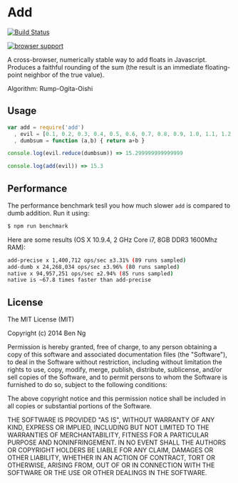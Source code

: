 # Add

[![Build Status](https://travis-ci.org/ben-ng/add.svg?branch=master)](https://travis-ci.org/ben-ng/add)

[![browser support](https://ci.testling.com/ben-ng/add.png)
](https://ci.testling.com/ben-ng/add)

A cross-browser, numerically stable way to add floats in Javascript. Produces a faithful rounding of the sum (the result is an immediate floating-point neighbor of the true value).

Algorithm: Rump-Ogita-Oishi

## Usage

```javascript
var add = require('add')
  , evil = [0.1, 0.2, 0.3, 0.4, 0.5, 0.6, 0.7, 0.8, 0.9, 1.0, 1.1, 1.2, 1.3, 1.4, 1.5, 1.6, 1.7]
  , dumbsum = function (a,b) { return a+b }

console.log(evil.reduce(dumbsum)) => 15.299999999999999

console.log(add(evil)) => 15.3
```

## Performance

The performance benchmark tesll you how much slower `add` is compared to dumb addition. Run it using:

```bash
$ npm run benchmark
```

Here are some results (OS X 10.9.4, 2 GHz Core i7, 8GB DDR3 1600Mhz RAM):

```bash
add-precise x 1,400,712 ops/sec ±3.31% (89 runs sampled)
add-dumb x 24,268,034 ops/sec ±3.96% (80 runs sampled)
native x 94,957,251 ops/sec ±2.94% (85 runs sampled)
native is ~67.8 times faster than add-precise
```

## License

The MIT License (MIT)

Copyright (c) 2014 Ben Ng

Permission is hereby granted, free of charge, to any person obtaining a copy
of this software and associated documentation files (the "Software"), to deal
in the Software without restriction, including without limitation the rights
to use, copy, modify, merge, publish, distribute, sublicense, and/or sell
copies of the Software, and to permit persons to whom the Software is
furnished to do so, subject to the following conditions:

The above copyright notice and this permission notice shall be included in
all copies or substantial portions of the Software.

THE SOFTWARE IS PROVIDED "AS IS", WITHOUT WARRANTY OF ANY KIND, EXPRESS OR
IMPLIED, INCLUDING BUT NOT LIMITED TO THE WARRANTIES OF MERCHANTABILITY,
FITNESS FOR A PARTICULAR PURPOSE AND NONINFRINGEMENT. IN NO EVENT SHALL THE
AUTHORS OR COPYRIGHT HOLDERS BE LIABLE FOR ANY CLAIM, DAMAGES OR OTHER
LIABILITY, WHETHER IN AN ACTION OF CONTRACT, TORT OR OTHERWISE, ARISING FROM,
OUT OF OR IN CONNECTION WITH THE SOFTWARE OR THE USE OR OTHER DEALINGS IN
THE SOFTWARE.

